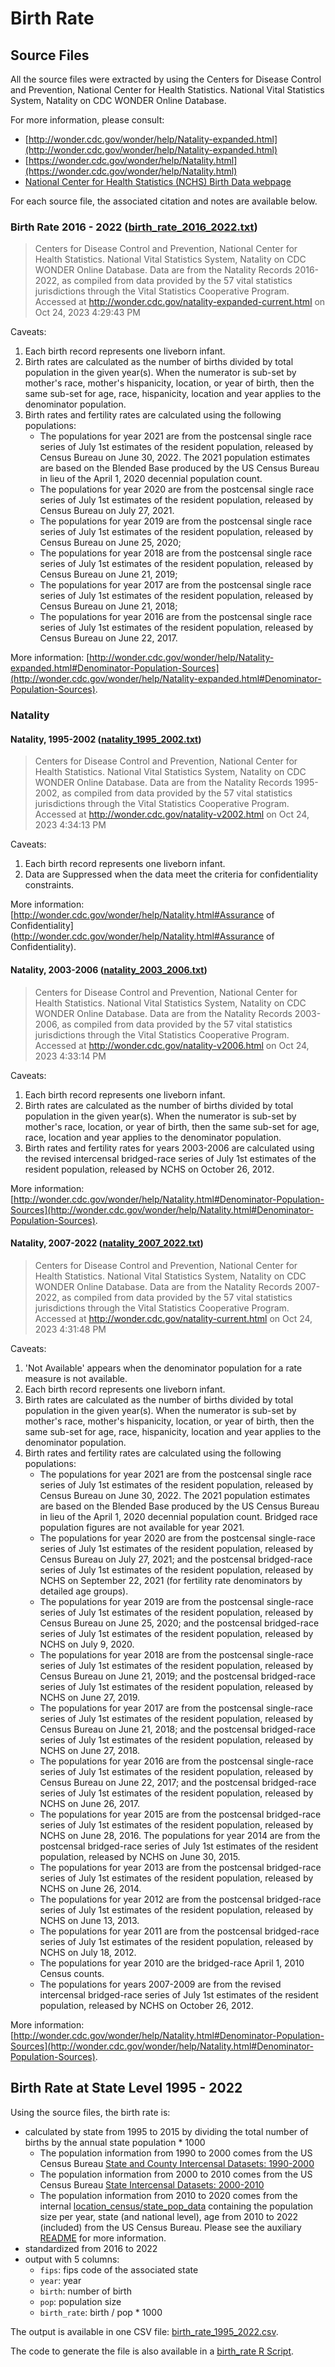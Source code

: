 # Birth Rate

## Source Files

All the source files were extracted by using the Centers for Disease Control 
and Prevention, National Center for Health Statistics. National Vital 
Statistics System, Natality on CDC WONDER Online Database. 

For more information, please consult:
- [http://wonder.cdc.gov/wonder/help/Natality-expanded.html](http://wonder.cdc.gov/wonder/help/Natality-expanded.html)
- [https://wonder.cdc.gov/wonder/help/Natality.html](https://wonder.cdc.gov/wonder/help/Natality.html)
- [National Center for Health Statistics (NCHS) Birth Data webpage](https://www.cdc.gov/nchs/nvss/births.htm)

For each source file, the associated citation and notes are available below.

### Birth Rate 2016 - 2022 ([birth_rate_2016_2022.txt](./birth_rate_2016_2022.txt))

> Centers for Disease Control and Prevention, National Center for Health 
Statistics. National Vital Statistics System, Natality on CDC WONDER Online 
Database. Data are from the Natality Records 2016-2022, as compiled from data 
provided by the 57 vital statistics jurisdictions through the Vital Statistics 
Cooperative Program. Accessed at 
http://wonder.cdc.gov/natality-expanded-current.html on Oct 24, 2023 4:29:43 PM

Caveats:

1. Each birth record represents one liveborn infant.
2. Birth rates are calculated as the number of births divided by total 
population in the given year(s). When the numerator is sub-set by mother's 
race, mother's hispanicity, location, or year of birth, then the same sub-set 
for age, race, hispanicity, location and year applies to the denominator 
population.
3. Birth rates and fertility rates are calculated using the following 
populations: 
    - The populations for year 2021 are from the postcensal single 
    race series of July 1st estimates of the resident population, released by 
    Census Bureau on June 30, 2022. The 2021 population estimates are based on 
    the Blended Base produced by the US Census Bureau in lieu of the April 1, 
    2020 decennial population count. 
    - The populations for year 2020 are from the postcensal single race series 
    of July 1st estimates of the resident population, released by Census Bureau 
    on July 27, 2021. 
    - The populations for year 2019 are from the postcensal single race series 
    of July 1st estimates of the resident population, released by Census Bureau 
    on June 25, 2020; 
    - The populations for year 2018 are from the postcensal single race series 
    of July 1st estimates of the resident population, released by Census Bureau 
    on June 21, 2019; 
    - The populations for year 2017 are from the postcensal single race series 
    of July 1st estimates of the resident population, released by Census Bureau 
    on June 21, 2018; 
    - The populations for year 2016 are from the postcensal single race series 
    of July 1st estimates of the resident population, released by Census Bureau 
    on June 22, 2017. 

More information: 
[http://wonder.cdc.gov/wonder/help/Natality-expanded.html#Denominator-Population-Sources](http://wonder.cdc.gov/wonder/help/Natality-expanded.html#Denominator-Population-Sources).

### Natality

#### Natality, 1995-2002 ([natality_1995_2002.txt](./natality_1995_2002.txt))

>Centers for Disease Control and Prevention, National Center for Health 
Statistics. National Vital Statistics System, Natality on CDC WONDER Online
Database. Data are from the Natality Records 1995-2002, as compiled from data 
provided by the 57 vital statistics jurisdictions through the Vital Statistics 
Cooperative Program. Accessed at 
http://wonder.cdc.gov/natality-v2002.html on Oct 24, 2023 4:34:13 PM

Caveats:

1. Each birth record represents one liveborn infant.
2. Data are Suppressed when the data meet the criteria for confidentiality 
constraints. 

More information: [http://wonder.cdc.gov/wonder/help/Natality.html#Assurance of Confidentiality](http://wonder.cdc.gov/wonder/help/Natality.html#Assurance of Confidentiality).

#### Natality, 2003-2006 ([natality_2003_2006.txt](./natality_2003_2006.txt))

> Centers for Disease Control and Prevention, National Center for Health 
Statistics. National Vital Statistics System, Natality on CDC WONDER Online 
Database. Data are from the Natality Records 2003-2006, as compiled from data 
provided by the 57 vital statistics jurisdictions through the Vital Statistics 
Cooperative Program. Accessed at http://wonder.cdc.gov/natality-v2006.html on 
Oct 24, 2023 4:33:14 PM

Caveats:

1. Each birth record represents one liveborn infant.
2. Birth rates are calculated as the number of births divided by total 
population in the given year(s). When the numerator is sub-set by mother's 
race, location, or year of birth, then the same sub-set for age, race, location 
and year applies to the denominator population.
3. Birth rates and fertility rates for years 2003-2006 are calculated using 
the revised intercensal bridged-race series of July 1st estimates of the 
resident population, released by NCHS on October 26, 2012. 

More information: 
[http://wonder.cdc.gov/wonder/help/Natality.html#Denominator-Population-Sources](http://wonder.cdc.gov/wonder/help/Natality.html#Denominator-Population-Sources).

#### Natality, 2007-2022 ([natality_2007_2022.txt](./natality_2007_2022.txt))

> Centers for Disease Control and Prevention, National Center for Health 
Statistics. National Vital Statistics System, Natality on CDC WONDER Online 
Database. Data are from the Natality Records 2007-2022, as compiled from data 
provided by the 57 vital statistics jurisdictions through the Vital Statistics 
Cooperative Program. Accessed at http://wonder.cdc.gov/natality-current.html 
on Oct 24, 2023 4:31:48 PM

Caveats:

1. 'Not Available' appears when the denominator population for a rate 
measure is not available.
2. Each birth record represents one liveborn infant.
3. Birth rates are calculated as the number of births divided by total 
population in the given year(s). When the numerator is sub-set by mother's 
race, mother's hispanicity, location, or year of birth, then the same sub-set 
for age, race, hispanicity, location and year applies to the denominator 
population.
4. Birth rates and fertility rates are calculated using the following 
populations: 
    - The populations for year 2021 are from the postcensal single race series of 
    July 1st estimates of the resident population, released by Census Bureau on
    June 30, 2022. The 2021 population estimates are based on the Blended Base 
    produced by the US Census Bureau in lieu of the April 1, 2020 decennial 
    population count. Bridged race population figures are not available for 
    year 2021. 
    - The populations for year 2020 are from the postcensal single-race series of 
    July 1st estimates of the resident population, released by Census Bureau on 
    July 27, 2021; and the postcensal bridged-race series of July 1st estimates 
    of the resident population, released by NCHS on September 22, 2021 (for 
    fertility rate denominators by detailed age groups). 
    - The populations for year 2019 are from the postcensal single-race series of 
    July 1st estimates of the resident population, released by Census Bureau on 
    June 25, 2020; and the postcensal bridged-race series of July 1st 
    estimates of the resident population, released by NCHS on July 9, 2020. 
    - The populations for year 2018 are from the postcensal single-race series 
    of July 1st estimates of the resident population, released by Census Bureau 
    on June 21, 2019; and the postcensal bridged-race series of July 1st 
    estimates of the resident population, released by NCHS on June 27, 2019. 
    - The populations for year 2017 are from the postcensal single-race series 
    of July 1st estimates of the resident population, released by Census Bureau 
    on June 21, 2018; and the postcensal bridged-race series of July 1st 
    estimates of the resident population, released by NCHS on June 27, 2018. 
    - The populations for year 2016 are from the postcensal single-race series 
    of July 1st estimates of the resident population, released by Census Bureau 
    on June 22, 2017; and the postcensal bridged-race series of July 1st 
    estimates of the resident population, released by NCHS on June 26, 2017. 
    - The populations for year 2015 are from the postcensal bridged-race series 
    of July 1st estimates of the resident population, released by NCHS on 
    June 28, 2016. The populations for year 2014 are from the postcensal 
    bridged-race series of July 1st estimates of the resident population, 
    released by NCHS on June 30, 2015. 
    - The populations for year 2013 are from the postcensal bridged-race series 
    of July 1st estimates of the resident population, released by NCHS on 
    June 26, 2014. 
    - The populations for year 2012 are from the postcensal bridged-race 
    series of July 1st estimates of the resident population, released by 
    NCHS on June 13, 2013. 
    - The populations for year 2011 are from the postcensal bridged-race series 
    of July 1st estimates of the resident population, released by NCHS on 
    July 18, 2012. 
    - The populations for year 2010 are the bridged-race April 1, 2010 
    Census counts. 
    - The populations for years 2007-2009 are from the revised intercensal 
    bridged-race series of July 1st estimates of the resident population, 
    released by NCHS on October 26, 2012. 

More information: 
[http://wonder.cdc.gov/wonder/help/Natality.html#Denominator-Population-Sources](http://wonder.cdc.gov/wonder/help/Natality.html#Denominator-Population-Sources).

## Birth Rate at State Level 1995 - 2022

Using the source files, the birth rate is:
- calculated by state from 1995 to 2015 by dividing the total number of births
by the annual state population * 1000
  - The population information from 1990 to 2000 comes from the US Census 
  Bureau [State and County Intercensal Datasets: 1990-2000](https://www.census.gov/data/datasets/time-series/demo/popest/intercensal-1990-2000-state-and-county-characteristics.html)
  - The population information from 2000 to 2010 comes from the US Census 
  Bureau [State Intercensal Datasets: 2000-2010 ](https://www.census.gov/data/datasets/time-series/demo/popest/intercensal-2000-2010-state.html)
  - The population information from 2010 to 2020 comes from the internal
  [location_census/state_pop_data](./../location_census/state_pop_data.csv) 
  containing the population size per year, state (and national level), age from
  2010 to 2022 (included) from the US Census Bureau. Please see the auxiliary
  [README](./../README.md) for more information.
- standardized from 2016 to 2022
- output with 5 columns:
     - `fips`: fips code of the associated state
     - `year`: year
     - `birth`: number of birth
     - `pop`: population size
     - `birth_rate`: birth / pop * 1000

The output is available in one CSV file:
[birth_rate_1995_2022.csv](./birth_rate_1995_2022.csv).

The code to generate the file is also available in a 
[birth_rate R Script](./birth_rate.R).
